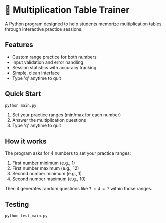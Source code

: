 # 🔢 Multiplication Table Trainer

A Python program designed to help students memorize multiplication tables through interactive practice sessions.

## Features

- Custom range practice for both numbers
- Input validation and error handling
- Session statistics with accuracy tracking
- Simple, clean interface
- Type 'q' anytime to quit

## Quick Start

```bash
python main.py
```

1. Set your practice ranges (min/max for each number)
2. Answer the multiplication questions
3. Type 'q' anytime to quit

## How it works

The program asks for 4 numbers to set your practice ranges:
1. First number minimum (e.g., 1)
2. First number maximum (e.g., 12)
3. Second number minimum (e.g., 1)
4. Second number maximum (e.g., 10)

Then it generates random questions like `7 × 4 = ?` within those ranges.

## Testing

```bash
python test_main.py
```

